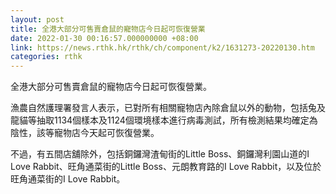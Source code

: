 ```yaml
---
layout: post
title: 全港大部分可售賣倉鼠的寵物店今日起可恢復營業
date: 2022-01-30 00:16:57.000000000 +08:00
link: https://news.rthk.hk/rthk/ch/component/k2/1631273-20220130.htm
categories: rthk
---
```


全港大部分可售賣倉鼠的寵物店今日起可恢復營業。

漁農自然護理署發言人表示，已對所有相關寵物店內除倉鼠以外的動物，包括兔及龍貓等抽取1134個樣本及1124個環境樣本進行病毒測試，所有檢測結果均確定為陰性，該等寵物店今天起可恢復營業。

不過，有五間店舖除外，包括銅鑼灣渣甸街的Little Boss、銅鑼灣利園山道的I Love Rabbit、旺角通菜街的Little Boss、元朗教育路的I Love Rabbit，以及位於旺角通菜街的I Love Rabbit。

